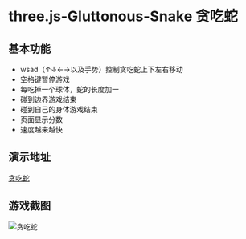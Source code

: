 # three.js-Gluttonous-Snake 贪吃蛇


## 基本功能
- wsad（↑↓←→以及手势）控制贪吃蛇上下左右移动
- 空格键暂停游戏
- 每吃掉一个球体，蛇的长度加一
- 碰到边界游戏结束
- 碰到自己的身体游戏结束
- 页面显示分数
- 速度越来越快

## 演示地址
[贪吃蛇](https://scqilin.github.io/three.js-Gluttonous-Snake/01Gluttonous%20Snake.html)

## 游戏截图

![贪吃蛇](https://scqilin.github.io/three.js-Gluttonous-Snake/Gluttonous%20Snake.jpg)
